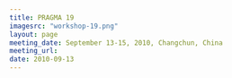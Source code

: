 ```yaml
---
title: PRAGMA 19 
imagesrc: "workshop-19.png"
layout: page
meeting_date: September 13-15, 2010, Changchun, China
meeting_url: 
date: 2010-09-13
---
```


